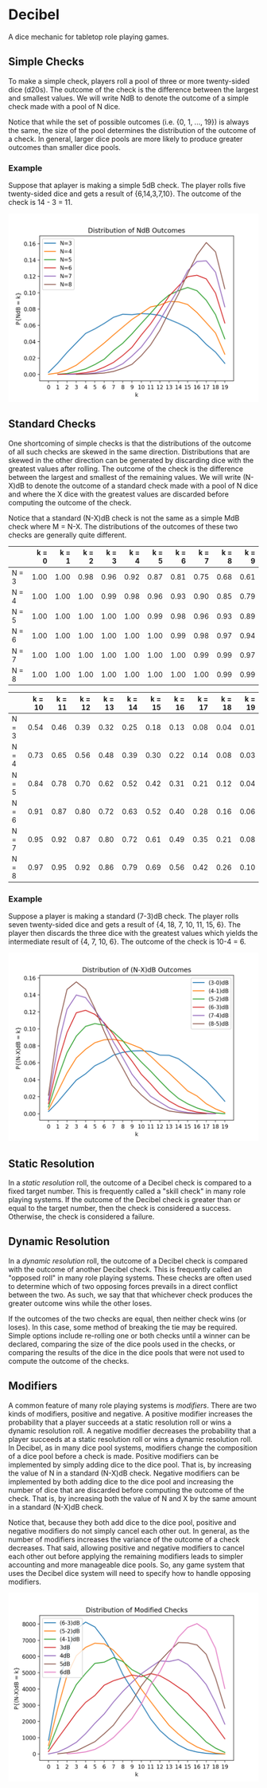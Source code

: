# Decibel
A dice mechanic for tabletop role playing games.

## Simple Checks
To make a simple check, players roll a pool of three or more twenty-sided dice (d20s).
The outcome of the check is the difference between the largest and smallest values.
We will write NdB to denote the outcome of a simple check made with a pool of N dice.

Notice that while the set of possible outcomes (i.e. {0, 1, ..., 19}) is always the same,
the size of the pool determines the distribution of the outcome of a check.
In general, larger dice pools are more likely to produce greater outcomes than smaller
dice pools.

### Example
Suppose that  aplayer is making a simple 5dB check.
The player rolls five twenty-sided dice and gets a result of {6,14,3,7,10}.
The outcome of the check is 14 - 3 = 11.

![Distribution of outcomes for simple checks](outcome_distributions.png)

## Standard Checks
One shortcoming of simple checks is that the distributions of the outcome of all
such checks are skewed in the same direction. Distributions that are skewed in the
other direction can be generated by discarding dice with the greatest values after
rolling. The outcome of the check is the difference between the largest and smallest
of the remaining values. We will write (N-X)dB to denote the outcome of a standard
check made with a pool of N dice and where the X dice with the greatest values are
discarded before computing the outcome of the check.

Notice that a standard (N-X)dB check is not the same as a simple MdB check where
M = N-X. The distributions of the outcomes of these two checks are generally quite
different. 

|       |   k = 0 |   k = 1 |   k = 2 |   k = 3 |   k = 4 |   k = 5 |   k = 6 |   k = 7 |   k = 8 |   k = 9 |
|:------|--------:|--------:|--------:|--------:|--------:|--------:|--------:|--------:|--------:|--------:|
| N = 3 |    1.00 |    1.00 |    0.98 |    0.96 |    0.92 |    0.87 |    0.81 |    0.75 |    0.68 |    0.61 |
| N = 4 |    1.00 |    1.00 |    1.00 |    0.99 |    0.98 |    0.96 |    0.93 |    0.90 |    0.85 |    0.79 |
| N = 5 |    1.00 |    1.00 |    1.00 |    1.00 |    1.00 |    0.99 |    0.98 |    0.96 |    0.93 |    0.89 |
| N = 6 |    1.00 |    1.00 |    1.00 |    1.00 |    1.00 |    1.00 |    0.99 |    0.98 |    0.97 |    0.94 |
| N = 7 |    1.00 |    1.00 |    1.00 |    1.00 |    1.00 |    1.00 |    1.00 |    0.99 |    0.99 |    0.97 |
| N = 8 |    1.00 |    1.00 |    1.00 |    1.00 |    1.00 |    1.00 |    1.00 |    1.00 |    0.99 |    0.99 |

|       |   k = 10 |   k = 11 |   k = 12 |   k = 13 |   k = 14 |   k = 15 |   k = 16 |   k = 17 |   k = 18 |   k = 19 |
|:------|---------:|---------:|---------:|---------:|---------:|---------:|---------:|---------:|---------:|---------:|
| N = 3 |     0.54 |     0.46 |     0.39 |     0.32 |     0.25 |     0.18 |     0.13 |     0.08 |     0.04 |     0.01 |
| N = 4 |     0.73 |     0.65 |     0.56 |     0.48 |     0.39 |     0.30 |     0.22 |     0.14 |     0.08 |     0.03 |
| N = 5 |     0.84 |     0.78 |     0.70 |     0.62 |     0.52 |     0.42 |     0.31 |     0.21 |     0.12 |     0.04 |
| N = 6 |     0.91 |     0.87 |     0.80 |     0.72 |     0.63 |     0.52 |     0.40 |     0.28 |     0.16 |     0.06 |
| N = 7 |     0.95 |     0.92 |     0.87 |     0.80 |     0.72 |     0.61 |     0.49 |     0.35 |     0.21 |     0.08 |
| N = 8 |     0.97 |     0.95 |     0.92 |     0.86 |     0.79 |     0.69 |     0.56 |     0.42 |     0.26 |     0.10 |

### Example
Suppose a player is making a standard (7-3)dB check.  The player rolls seven
twenty-sided dice and gets a result of {4, 18, 7, 10, 11, 15, 6}.  The player then
discards the three dice with the greatest values which yields the intermediate result
of {4, 7, 10, 6}.   The outcome of the check is 10-4 = 6.

![Distribution of outcomes for standard checks](discard_distributions.png)

## Static Resolution
In a _static resolution_ roll, the outcome of a Decibel check is compared to a fixed
target number. This is frequently called a "skill check" in many role playing systems.
If the outcome of the Decibel check is greater than or equal to the target number,
then the check is considered a success.  Otherwise, the check is considered a failure.

## Dynamic Resolution
In a _dynamic resolution_ roll, the outcome of a Decibel check is compared with the
outcome of another Decibel check.  This is frequently called an "opposed roll" in many
role playing systems.  These checks are often used to determine which of two opposing
forces prevails in a direct conflict between the two.  As such, we say that that
whichever check produces the greater outcome wins while the other loses.

If the outcomes of the two checks are equal, then neither check wins (or loses).
In this case, some method of breaking the tie may be required.  Simple options include
re-rolling one or both checks until a winner can be declared, comparing the size of
the dice pools used in the checks, or comparing the results of the dice in the dice
pools that were not used to compute the outcome of the checks.

## Modifiers
A common feature of many role playing systems is _modifiers_.
There are two kinds of modifiers, positive and negative.  A positive modifier increases
the probability that a player succeeds at a static resolution roll or wins a dynamic
resolution roll. A negative modifier decreases the probability that a player succeeds
at a static resolution roll or wins a dynamic resolution roll.
In Decibel, as in many dice pool systems, modifiers change the composition of a dice
pool before a check is made. Positive modifiers can be implemented by simply adding dice
to the dice pool. That is, by increasing the value of N in a standard (N-X)dB check.
Negative modifiers can be implemented by both adding dice to the dice pool and increasing
the number of dice that are discarded before computing the outcome of the check. 
That is, by increasing both the value of N and X by the same amount in a standard
(N-X)dB check.

Notice that, because they both add dice to the dice pool, positive and negative modifiers
do not simply cancel each other out.  In general, as the number of modifiers increases the
variance of the outcome of a check decreases. That said, allowing positive and negative
modifiers to cancel each other out before applying the remaining modifiers leads to simpler
accounting and more manageable dice pools. So, any game system that uses the Decibel dice
system will need to specify how to handle opposing modifiers.

![Distributions of outcomes for modified 3dB checks](modified_distributions.png)
